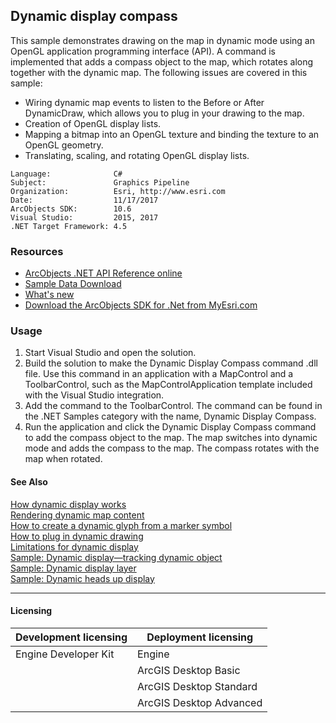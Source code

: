 ## Dynamic display compass

  <div xmlns="http://www.w3.org/1999/xhtml" xmlns:my="http://schemas.microsoft.com/office/infopath/2003/myXSD/2006-02-10T23:25:53">This sample demonstrates drawing on the map in dynamic mode using an OpenGL application programming interface (API). A command is implemented that adds a compass object to the map, which rotates along together with the dynamic map. The following issues are covered in this sample: </div>

*   Wiring dynamic map events to listen to the Before or After DynamicDraw, which allows you to plug in your drawing to the map.
*   Creation of OpenGL display lists.
*   Mapping a bitmap into an OpenGL texture and binding the texture to an OpenGL geometry.
*   Translating, scaling, and rotating OpenGL display lists.   


<!-- TODO: Fill this section below with metadata about this sample-->
```
Language:              C#
Subject:               Graphics Pipeline
Organization:          Esri, http://www.esri.com
Date:                  11/17/2017
ArcObjects SDK:        10.6
Visual Studio:         2015, 2017
.NET Target Framework: 4.5
```

### Resources

* [ArcObjects .NET API Reference online](http://desktop.arcgis.com/en/arcobjects/latest/net/webframe.htm)  
* [Sample Data Download](../../releases)  
* [What's new](http://desktop.arcgis.com/en/arcobjects/latest/net/webframe.htm#91cabc68-2271-400a-8ff9-c7fb25108546.htm)  
* [Download the ArcObjects SDK for .Net from MyEsri.com](https://my.esri.com/)  

### Usage
1. Start Visual Studio and open the solution.  
1. Build the solution to make the Dynamic Display Compass command .dll file. Use this command in an application with a MapControl and a ToolbarControl, such as the MapControlApplication template included with the Visual Studio integration.  
1. Add the command to the ToolbarControl. The command can be found in the .NET Samples category with the name, Dynamic Display Compass.  
1. Run the application and click the Dynamic Display Compass command to add the compass object to the map. The map switches into dynamic mode and adds the compass to the map. The compass rotates with the map when rotated.  







#### See Also  
[How dynamic display works](http://desktop.arcgis.com/search/?q=How%20dynamic%20display%20works&p=0&language=en&product=arcobjects-sdk-dotnet&version=&n=15&collection=help)  
[Rendering dynamic map content](http://desktop.arcgis.com/search/?q=Rendering%20dynamic%20map%20content&p=0&language=en&product=arcobjects-sdk-dotnet&version=&n=15&collection=help)  
[How to create a dynamic glyph from a marker symbol](http://desktop.arcgis.com/search/?q=How%20to%20create%20a%20dynamic%20glyph%20from%20a%20marker%20symbol&p=0&language=en&product=arcobjects-sdk-dotnet&version=&n=15&collection=help)  
[How to plug in dynamic drawing](http://desktop.arcgis.com/search/?q=How%20to%20plug%20in%20dynamic%20drawing&p=0&language=en&product=arcobjects-sdk-dotnet&version=&n=15&collection=help)  
[Limitations for dynamic display](http://desktop.arcgis.com/search/?q=Limitations%20for%20dynamic%20display&p=0&language=en&product=arcobjects-sdk-dotnet&version=&n=15&collection=help)  
[Sample: Dynamic display—tracking dynamic object](../../../Net/GraphicsPipeline/DynamicObjectTracking)  
[Sample: Dynamic display layer](../../../Net/GraphicsPipeline/MyDynamicLayer)  
[Sample: Dynamic heads up display](../../../Net/GraphicsPipeline/DynamicDisplayHUD)  


---------------------------------

#### Licensing  
| Development licensing | Deployment licensing | 
| ------------- | ------------- | 
| Engine Developer Kit | Engine |  
|  | ArcGIS Desktop Basic |  
|  | ArcGIS Desktop Standard |  
|  | ArcGIS Desktop Advanced |  


